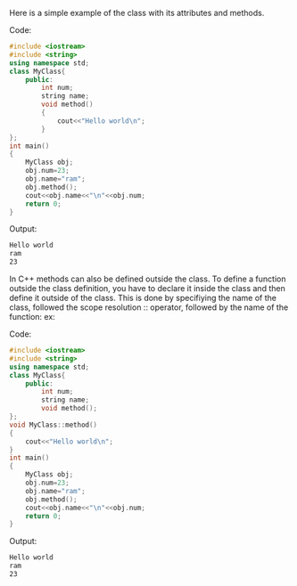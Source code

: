 Here is a simple  example of the class with its attributes and methods.

Code:
```c++
#include <iostream>
#include <string>
using namespace std;
class MyClass{
	public:
		int num;
		string name;
		void method()
		{
			cout<<"Hello world\n";
		}
};
int main()
{
	MyClass obj;
	obj.num=23;
	obj.name="ram";
	obj.method();
	cout<<obj.name<<"\n"<<obj.num;
	return 0;
}
```
Output:
```cmd
Hello world
ram
23
```
In C++ methods can also be defined outside the class. To define a function outside the class definition, you have to declare it inside the class and then define it outside of the class. This is done by specifiying the name of the class, followed the scope resolution :: operator, followed by the name of the function:
ex:

Code:
```c++
#include <iostream>
#include <string>
using namespace std;
class MyClass{
	public:
		int num;
		string name;
		void method();
};
void MyClass::method()
{
	cout<<"Hello world\n";
}
int main()
{
	MyClass obj;
	obj.num=23;
	obj.name="ram";
	obj.method();
	cout<<obj.name<<"\n"<<obj.num;
	return 0;
}
```
Output:
```cmd
Hello world
ram
23
```
